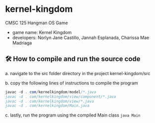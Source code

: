 # kernel-kingdom
CMSC 125 Hangman OS Game
- game name: Kernel Kingdom
- developers: Norlyn Jane Castillo, Jannah Esplanada, Charissa Mae Madriaga

## 🛠️ How to compile and run the source code

a. navigate to the src folder directory in the project kernel-kingdom/src

b. copy the following lines of instructions to compile the program
```java
javac -d . com/kernelkingdom/model/*.java
javac -d . com/kernelkingdom/view/component/*.java
javac -d . com/kernelkingdom/view/*.java
javac -d . com/kernelkingdom/Main.java
```

c. lastly, run the program using the compiled Main class
`java Main`
